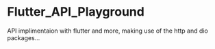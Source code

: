 # Flutter_API_Playground
API implimentaion with flutter and more, making use of the http and dio packages...
